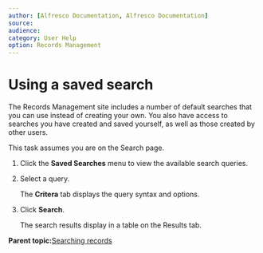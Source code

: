```yaml
---
author: [Alfresco Documentation, Alfresco Documentation]
source: 
audience: 
category: User Help
option: Records Management
---
```


# Using a saved search

The Records Management site includes a number of default searches that you can use instead of creating your own. You also have access to searches you have created and saved yourself, as well as those created by other users.

This task assumes you are on the Search page.

1.  Click the **Saved Searches** menu to view the available search queries.

2.  Select a query.

    The **Critera** tab displays the query syntax and options.

3.  Click **Search**.

    The search results display in a table on the Results tab.


**Parent topic:**[Searching records](../concepts/rm-search.md)

